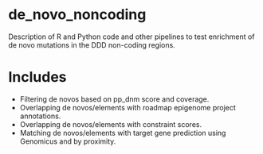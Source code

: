 # de_novo_noncoding
Description of R and Python code and other pipelines to test enrichment of de novo mutations in the DDD non-coding regions.

# Includes
- Filtering de novos based on pp_dnm score and coverage.
- Overlapping de novos/elements with roadmap epigenome project annotations.
- Overlapping de novos/elements with constraint scores.
- Matching de novos/elements with target gene prediction using Genomicus and by proximity.

